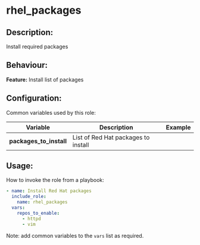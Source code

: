 # rhel_packages

## Description:

Install required packages

## Behaviour:

**Feature:** Install list of packages

## Configuration:

Common variables used by this role:

| Variable  | Description  | Example  | 
|---|---|---|
| **packages_to_install** | List of Red Hat packages to install | |

## Usage:

How to invoke the role from a playbook:

```yaml
- name: Install Red Hat packages
  include_role:
    name: rhel_packages
  vars:
    repos_to_enable:
      - httpd
      - vim
```

Note: add common variables to the `vars` list as required.
